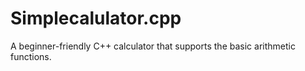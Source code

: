 # Simplecalulator.cpp
A beginner-friendly C++ calculator that supports the basic arithmetic functions.
